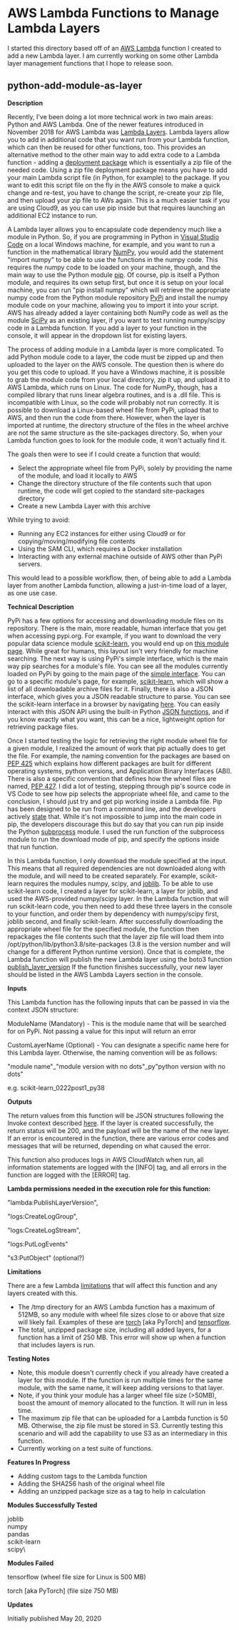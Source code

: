 # AWS Lambda Functions to Manage Lambda Layers #
I started this directory based off of an [AWS Lambda](https://aws.amazon.com/lambda/) function I created to add a new Lambda layer.  I am currently working on some other Lambda layer management functions that I hope to release soon.

## python-add-module-as-layer ##
**Description**

Recently, I've been doing a lot more technical work in two main areas: Python and AWS Lambda.  One of the newer features introduced in November 2018 for AWS Lambda was [Lambda Layers](https://docs.aws.amazon.com/lambda/latest/dg/configuration-layers.html).  Lambda layers allow you to add in additional code that you want run from your Lambda function, which can then be reused for other functions, too.  This provides an alternative method to the other main way to add extra code to a Lambda function - adding a [deployment package](https://docs.aws.amazon.com/lambda/latest/dg/python-package.html) which is essentially a zip file of the needed code.  Using a zip file deployment package means you have to add your main Lambda script file (in Python, for example) to the package.  If you want to edit this script file on the fly in the AWS console to make a quick change and re-test, you have to change the script, re-create your zip file, and then upload your zip file to AWs again.  This is a much easier task if you are using Cloud9, as you can use pip inside but that requires launching an additional EC2 instance to run.

A Lambda layer allows you to encapsulate code dependency much like a module in Python.  So, if you are programming in Python in [Visual Studio Code](https://code.visualstudio.com/) on a local Windows machine, for example, and you want to run a function in the mathematical library [NumPy](https://numpy.org/), you would add the statement "import numpy" to be able to use the functions in the numpy code.  This requires the numpy code to be loaded on your machine, though, and the main way to use the Python module [pip](https://pypi.org/project/pip/).  Of course, pip is itself a Python module, and requires its own setup first, but once it is setup on your local machine, you can run "pip install numpy" which will retrieve the appropriate numpy code from the Python module repository [PyPi](https://pypi.org/) and install the numpy module code on your machine, allowing you to import it into your script.  AWS has already added a layer containing both NumPy code as well as the module [SciPy](https://www.scipy.org/) as an existing layer, if you want to test running numpy/scipy code in a Lambda function.  If you add a layer to your function in the console, it will appear in the dropdown list for existing layers.

The process of adding module in a Lambda layer is more complicated.  To add Python module code to a layer, the code must be zipped up and then uploaded to the layer on the AWS console.  The question then is where do you get this code to upload.  If you have a Windows machine, it is possible to grab the module code from your local directory, zip it up, and upload it to AWS Lambda, which runs on Linux.  The code for NumPy, though, has a compiled library that runs linear algebra routines, and is a .dll file.  This is incompatible with Linux, so the code will probably not run correctly.  It is possible to download a Linux-based wheel file from PyPi, upload that to AWS, and then run the code from there.  However, when the layer is imported at runtime, the directory structure of the files in the wheel archive are not the same structure as the site-packages directory.  So, when your Lambda function goes to look for the module code, it won't actually find it.

The goals then were to see if I could create a function that would:
- Select the appropriate wheel file from PyPi, solely by providing the name of the module, and load it locally to AWS
- Change the directory structure of the file contents such that upon runtime, the code will get copied to the standard site-packages directory
- Create a new Lambda Layer with this archive

While trying to avoid:
- Running any EC2 instances for either using Cloud9 or for copying/moving/modifying file contents
- Using the SAM CLI, which requires a Docker installation
- Interacting with any external machine outside of AWS other than PyPi servers.

This would lead to a possible workflow, then, of being able to add a Lambda layer from another Lambda function, allowing a just-in-time load of a layer, as one use case.

**Technical Description**

PyPi has a few options for accessing and downloading module files on its repository.  There is the main, more readable, human interface that you get when accessing pypi.org.  For example, if you want to download the very popular data science module [scikit-learn](https://scikit-learn.org/stable/index.html), you would end up on [this module page](https://pypi.org/project/scikit-learn/).  While great for humans, this layout isn't very friendly for machine searching.  The next way is using PyPi's simple interface, which is the main way pip searches for a module's file.  You can see all the modules currently loaded on PyPi by going to the main page of the [simple interface](https://pypi.org/simple/).  You can go to a specific module's page, for example, [scikit-learn](https://pypi.org/simple/scikit-learn/), which will show a list of all downloadable archive files for it.  Finally, there is also a JSON interface, which gives you a JSON readable structure to parse.  You can see the scikit-learn interface in a browser by navigating [here](https://pypi.org/pypi/scikit-learn/json).  You can easily interact with this JSON API using the built-in Python [JSON functions](https://docs.python.org/3/library/json.html), and if you know exactly what you want, this can be a nice, lightweight option for retrieving package files.

Once I started testing the logic for retrieving the right module wheel file for a given module, I realized the amount of work that pip actually does to get the file.  For example, the naming convention for the packages are based on [PEP 425](https://www.python.org/dev/peps/pep-0425/) which explains how different packages are built for different operating systems, python versions, and Application Binary Interfaces (ABI).  There is also a specific convention that defines how the wheel files are named, [PEP 427](https://www.python.org/dev/peps/pep-0427/).  I did a lot of testing, stepping through pip's source code in VS Code to see how pip selects the appropriate wheel file, and came to the conclusion, I should just try and get pip working inside a Lambda file.  Pip has been designed to be run from a command line, and the developers actively [state](https://pip.pypa.io/en/stable/user_guide/#using-pip-from-your-program) that.  While it's not impossible to jump into the main code in pip, the developers discourage this but do say that you can run pip inside the Python [subprocess](https://docs.python.org/3/library/subprocess.html) module.  I used the run function of the subprocess module to run the download mode of pip, and specify the options inside that run function.

In this Lambda function, I only download the module specified at the input.  This means that all required dependencies are not downloaded along with the module, and will need to be created separately.  For example, scikit-learn requires the modules numpy, scipy, and [joblib](https://pypi.org/project/joblib/).  To be able to use scikit-learn code, I created a layer for scikit-learn, a layer for joblib, and used the AWS-provided numpy/scipy layer.  In the Lambda function that will run scikit-learn code, you then need to add these three layers in the console to your function, and order them by dependency with numpy/scipy first, joblib second, and finally scikit-learn.  After successfully downloading the appropriate wheel file for the specified module, the function then repackages the file contents such that the layer zip file will load them into /opt/python/lib/python3.8/site-packages (3.8 is the version number and will change for a different Python runtime version).  Once that is complete, the Lambda function will publish the new Lambda layer using the boto3 function [publish_layer_version](https://boto3.amazonaws.com/v1/documentation/api/latest/reference/services/lambda.html?highlight=lambda#Lambda.Client.publish_layer_version)  If the function finishes successfully, your new layer should be listed in the AWS Lambda Layers section in the console.

**Inputs**

This Lambda function has the following inputs that can be passed in via the context JSON structure:

ModuleName (Mandatory) - This is the module name that will be searched for on PyPi.  Not passing a value for this input will return an error

CustomLayerName (Optional) - You can designate a specific name here for this Lambda layer.  Otherwise, the naming convention will be as follows:

"module name"_"module version with no dots"_py"python version with no dots"

e.g. scikit-learn_0222post1_py38

**Outputs**

The return values from this function will be JSON structures following the Invoke context described [here](https://docs.aws.amazon.com/lambda/latest/dg/API_Invoke.html#API_Invoke_ResponseSyntax).  If the layer is created successfully, the return status will be 200, and the payload will be the name of the new layer.  If an error is encountered in the function, there are various error codes and messages that will be returned, depending on what caused the error.

This function also produces logs in AWS CloudWatch when run, all information statements are logged with the [INFO] tag, and all errors in the function are logged with the [ERROR] tag.

**Lambda permissions needed in the execution role for this function:**

"lambda:PublishLayerVersion",

"logs:CreateLogGroup",

"logs:CreateLogStream",

"logs:PutLogEvents"

"s3:PutObject" (optional?)

**Limitations**

There are a few Lambda [limitations](https://docs.aws.amazon.com/lambda/latest/dg/gettingstarted-limits.html) that will affect this function and any layers created with this.  
- The /tmp directory for an AWS Lambda function has a maximum of 512MB, so any module with wheel file sizes close to or above that size will likely fail.  Examples of these are [torch](https://pytorch.org/) [aka PyTorch] and [tensorflow](https://www.tensorflow.org/).
- The total, unzipped package size, including all added layers, for a function has a limit of 250 MB.  This error will show up when a function that includes layers is run.

**Testing Notes**

- Note, this module doesn't currently check if you already have created a layer for this module.  If the function is run multiple times for the same module, with the same name, it will keep adding versions to that layer.
- Note, if you think your module has a larger wheel file size (>50MB), boost the amount of memory allocated to the function.  It will run in less time.
- The maximum zip file that can be uploaded for a Lambda function is 50 MB.  Otherwise, the zip file must be stored in S3.  Currently testing this scenario and will add the capability to use S3 as an intermediary in this function.
- Currently working on a test suite of functions.

**Features In Progress**
- Adding custom tags to the Lambda function
- Adding the SHA256 hash of the original wheel file
- Adding an unzipped package size as a tag to help in calculation

**Modules Successfully Tested**

joblib\
numpy\
pandas\
scikit-learn\
scipy\

**Modules Failed**

tensorflow (wheel file size for Linux is 500 MB)

torch [aka PyTorch] (file size 750 MB)

**Updates**

Initially published May 20, 2020
